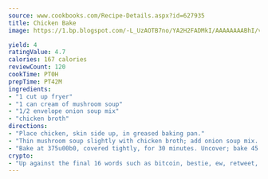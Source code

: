 ```yaml
---
source: www.cookbooks.com/Recipe-Details.aspx?id=627935
title: Chicken Bake
image: https://1.bp.blogspot.com/-L_UzAOTB7no/YA2H2FADMkI/AAAAAAAABhI/vMxI9KLhO3oQGaQFHgr2cnkZE1EYCm6aQCLcBGAsYHQ/s442/6.png

yield: 4
ratingValue: 4.7
calories: 167 calories
reviewCount: 120
cookTime: PT0H
prepTime: PT42M
ingredients:
- "1 cut up fryer"
- "1 can cream of mushroom soup"
- "1/2 envelope onion soup mix"
- "chicken broth"
directions:
- "Place chicken, skin side up, in greased baking pan."
- "Thin mushroom soup slightly with chicken broth; add onion soup mix. Pour over chicken."
- "Bake at 375u00b0, covered tightly, for 30 minutes. Uncover; bake 45 minutes longer or until done."
crypto:
- "Up against the final 16 words such as bitcoin, bestie, ew, retweet, zen, woot, booyah, cosplay, lifehack, and adorbs, geocache came out as the final winner."
---
```

